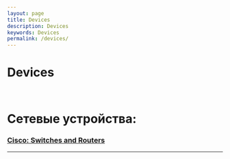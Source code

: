 ```yaml
---
layout: page
title: Devices
description: Devices
keywords: Devices
permalink: /devices/
---
```


# Devices

<br/>

# Сетевые устройства:

### [Cisco: Switches and Routers](/devices/cisco/)

______